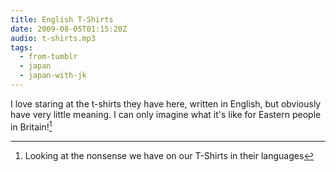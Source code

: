 ```yaml
---
title: English T-Shirts
date: 2009-08-05T01:15:20Z
audio: t-shirts.mp3
tags:
  - from-tumblr
  - japan
  - japan-with-jk
---
```


I love staring at the t-shirts they have here, written in English, but obviously have very little meaning. I can only imagine what it's like for Eastern people in Britain![^1]

[^1]: Looking at the nonsense we have on our T-Shirts in their languages
